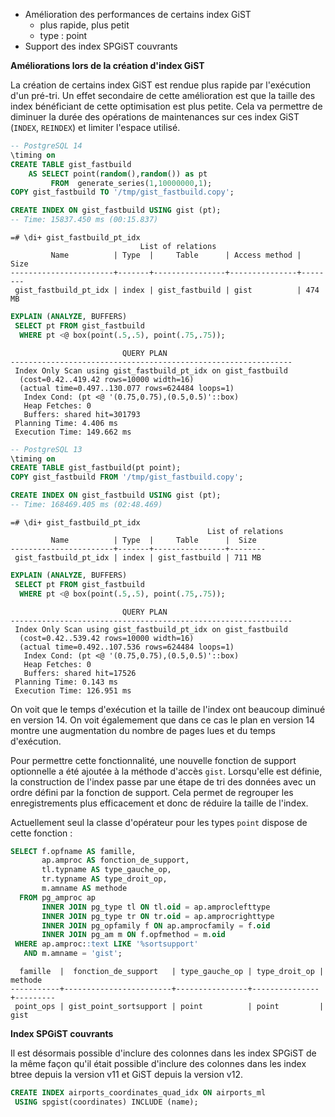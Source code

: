 
<div class="slide-content">

* Amélioration des performances de certains index GiST
  * plus rapide, plus petit
  * type : point
* Support des index SPGiST couvrants

</div>

<div class="notes">

**Améliorations lors de la création d'index GiST**
<!--
Les commits sur ce sujet sont :

* https://git.postgresql.org/gitweb/?p=postgresql.git;a=commit;h=16fa9b2b30a357b4aea982bd878ec2e5e002dbcc

Discussion

* https://www.postgresql.org/message-id/flat/1A36620E-CAD8-4267-9067-FB31385E7C0D@yandex-team.ru
-->

La création de certains index GiST est rendue plus rapide par l'exécution d'un
pré-tri. Un effet secondaire de cette amélioration est que la taille des index
bénéficiant de cette optimisation est plus petite. Cela va permettre de
diminuer la durée des opérations de maintenances sur ces index GiST (`INDEX`,
`REINDEX`) et limiter l'espace utilisé.

```sql
-- PostgreSQL 14
\timing on
CREATE TABLE gist_fastbuild 
    AS SELECT point(random(),random()) as pt
         FROM  generate_series(1,10000000,1);
COPY gist_fastbuild TO '/tmp/gist_fastbuild.copy';

CREATE INDEX ON gist_fastbuild USING gist (pt);
-- Time: 15837.450 ms (00:15.837)
```
```text
=# \di+ gist_fastbuild_pt_idx
                             List of relations
         Name          | Type  |     Table      | Access method |  Size  
-----------------------+-------+----------------+---------------+--------
 gist_fastbuild_pt_idx | index | gist_fastbuild | gist          | 474 MB 
```
```sql
EXPLAIN (ANALYZE, BUFFERS) 
 SELECT pt FROM gist_fastbuild 
  WHERE pt <@ box(point(.5,.5), point(.75,.75));
```
```text
                         QUERY PLAN
---------------------------------------------------------------
 Index Only Scan using gist_fastbuild_pt_idx on gist_fastbuild
  (cost=0.42..419.42 rows=10000 width=16)
  (actual time=0.497..130.077 rows=624484 loops=1)
   Index Cond: (pt <@ '(0.75,0.75),(0.5,0.5)'::box)
   Heap Fetches: 0
   Buffers: shared hit=301793
 Planning Time: 4.406 ms
 Execution Time: 149.662 ms
```
```sql
-- PostgreSQL 13
\timing on
CREATE TABLE gist_fastbuild(pt point);
COPY gist_fastbuild FROM '/tmp/gist_fastbuild.copy';

CREATE INDEX ON gist_fastbuild USING gist (pt);
-- Time: 168469.405 ms (02:48.469)
```
```text
=# \di+ gist_fastbuild_pt_idx
                                            List of relations
         Name          | Type  |     Table      |  Size  
-----------------------+-------+----------------+--------
 gist_fastbuild_pt_idx | index | gist_fastbuild | 711 MB 
```
```sql
EXPLAIN (ANALYZE, BUFFERS) 
 SELECT pt FROM gist_fastbuild 
  WHERE pt <@ box(point(.5,.5), point(.75,.75));
```
```text
                         QUERY PLAN
---------------------------------------------------------------
 Index Only Scan using gist_fastbuild_pt_idx on gist_fastbuild 
  (cost=0.42..539.42 rows=10000 width=16)
  (actual time=0.492..107.536 rows=624484 loops=1)
   Index Cond: (pt <@ '(0.75,0.75),(0.5,0.5)'::box)
   Heap Fetches: 0
   Buffers: shared hit=17526
 Planning Time: 0.143 ms
 Execution Time: 126.951 ms
```

On voit que le temps d'exécution et la taille de l'index ont beaucoup diminué
en version 14. On voit égalemement que dans ce cas le plan en version 14 montre
une augmentation du nombre de pages lues et du temps d'exécution.

Pour permettre cette fonctionnalité, une nouvelle fonction de support
optionnelle a été ajoutée à la méthode d'accès `gist`. Lorsqu'elle est définie,
la construction de l'index passe par une étape de tri des données avec un ordre
défini par la fonction de support. Cela permet de regrouper les enregistrements
plus efficacement et donc de réduire la taille de l'index.

Actuellement seul la classe d'opérateur pour les types `point` dispose de cette
fonction :

```sql
SELECT f.opfname AS famille,
       ap.amproc AS fonction_de_support,
       tl.typname AS type_gauche_op,
       tr.typname AS type_droit_op,
       m.amname AS methode
  FROM pg_amproc ap
       INNER JOIN pg_type tl ON tl.oid = ap.amproclefttype
       INNER JOIN pg_type tr ON tr.oid = ap.amprocrighttype
       INNER JOIN pg_opfamily f ON ap.amprocfamily = f.oid
       INNER JOIN pg_am m ON f.opfmethod = m.oid
 WHERE ap.amproc::text LIKE '%sortsupport'
   AND m.amname = 'gist';
```
```text
  famille  |  fonction_de_support   | type_gauche_op | type_droit_op | methode
-----------+------------------------+----------------+---------------+---------
 point_ops | gist_point_sortsupport | point          | point         | gist
```

**Index SPGiST couvrants**
<!--
Les commits sur ce sujet sont :

* https://git.postgresql.org/gitweb/?p=postgresql.git;a=commit;h=09c1c6ab4bc5764dd69c53ccfd43b2060b1fd090

Discussion

* https://commitfest.postgresql.org/32/2675/
-->

Il est désormais possible d'inclure des colonnes dans les index SPGiST de la
même façon qu'il était possible d'inclure des colonnes dans les index btree
depuis la version v11 et GiST depuis la version v12.

```sql
CREATE INDEX airports_coordinates_quad_idx ON airports_ml 
 USING spgist(coordinates) INCLUDE (name);
```

</div>
